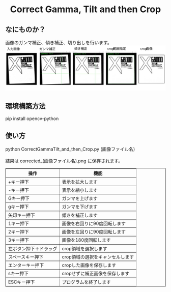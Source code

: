 <html lang="ja">
    <head>
        <meta charset="utf-8" />
    </head>
    <body>
        <h1><center>Correct Gamma, Tilt and then Crop</center></h1>
        <h2>なにものか？</h2>
        <p>
            画像のガンマ補正、傾き補正、切り出しを行います。<br>
            <img src="images/CorrectGammaTilt_and_then_Crop.svg"><br>
        </p>
        <h2>環境構築方法</h2>
        <p>
            pip install opencv-python<br>
        </p>
        <h2>使い方</h2>
        <p>
            python CorrectGammaTilt_and_then_Crop.py (画像ファイル名)<br>
            <br>
            結果は corrected_(画像ファイル名).png に保存されます。<br>
            <table border="1">
                <tr><th>操作</th><th>機能</th></tr>
                <tr><td>+キー押下</td><td>表示を拡大します</td></tr>
                <tr><td>-キー押下</td><td>表示を縮小します</td></tr>
                <tr><td>Gキー押下</td><td>ガンマを上げます</td></tr>
                <tr><td>gキー押下</td><td>ガンマを下げます</td></tr>
                <tr><td>矢印キー押下</td><td>傾きを補正します</td></tr>
                <tr><td>1キー押下</td><td>画像を右回りに90度回転します</td></tr>
                <tr><td>2キー押下</td><td>画像を左回りに90度回転します</td></tr>
                <tr><td>3キー押下</td><td>画像を180度回転します</td></tr>
                <tr><td>左ボタン押下＋ドラッグ</td><td>crop領域を選択します</td></tr>
                <tr><td>スペースキー押下</td><td>crop領域の選択をキャンセルします</td></tr>
                <tr><td>エンターキー押下</td><td>cropした画像を保存します</td></tr>
                <tr><td>sキー押下</td><td>cropせずに補正画像を保存します</td></tr>
                <tr><td>ESCキー押下</td><td>プログラムを終了します</td></tr>
            </table>
        </p>
    </body>
